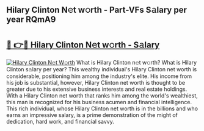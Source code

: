 ## Hilary Clinton N𝚎t w𝚘rth - Part-VFs S𝚊lary per year RQmA9

# <h2><a href="http://gc570lg.nevu.top/?p=Hilary+Clinton">🔗 👉🔴 Hilary Clinton N𝚎t w𝚘rth - S𝚊lary</a></h2>

[![Hilary Clinton N𝚎t W𝚘rth](https://i.imgur.com/Oavwk0R.jpeg)](http://gc570lg.nevu.top/?p=Hilary+Clinton)
What is Hilary Clinton n𝚎t w𝚘rth? What is Hilary Clinton s𝚊lary per year?
This wealthy individual's Hilary Clinton net worth is considerable, positioning him among the industry's elite. His income from his job is substantial, however, Hilary Clinton net worth is thought to be greater due to his extensive business interests and real estate holdings. With a Hilary Clinton net worth that ranks him among the world's wealthiest, this man is recognized for his business acumen and financial intelligence. This rich individual, whose Hilary Clinton net worth is in the billions and who earns an impressive salary, is a prime demonstration of the might of dedication, hard work, and financial savvy.
